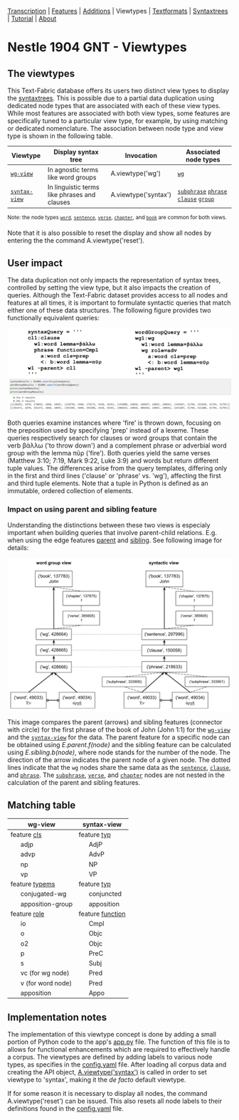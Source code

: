 <a name="start"></a>
<div class="hidden-content">
<a href="transcription.md">Transcription</a> | <a href="features/README.md#start">Features</a> | <a href="additions/README.md#start">Additions</a> | Viewtypes | <a href="textformats.md#start">Textformats</a> |  <a href="syntaxtrees.md#start">Syntaxtrees</a> | <a href="tutorial/README.md#start">Tutorial</a> | <a href="about.md#start">About</a>
</div>

# Nestle 1904 GNT - Viewtypes

## The viewtypes

This Text-Fabric database offers its users two distinct view types to display the [syntaxtrees](syntaxtrees.md#start). This is possible due to a partial data duplication using dedicated node types that are associated with each of these view types. While most features are associated with both view types, some features are specifically tuned to a particular view type, for example, by using matching or dedicated nomenclature. The association between node type and view type is shown in the following table.

Viewtype | Display syntax tree | Invocation | Associated node types | 
--- | --- | --- | ---
[`wg-view`](wg-view.md#start) | In agnostic terms like word groups | A.viewtype('wg') |  [`wg`](features/featuresbynodetype.md#wordgroup-nodes) 
[`syntax-view`](syntax-view.md#start) | In linguistic terms like phrases and clauses | A.viewtype('syntax') | [`subphrase`](features/featuresbynodetype.md#subphrase-nodes) [`phrase`](featuresbynodetype.md#phrase-nodes) [`clause`](features/featuresbynodetype.md#clause-nodes) [`group`](featuresbynodetype.md#group-nodes)

<sup>Note: the node types  [`word`](features/featuresbynodetype.md#word-nodes), [`sentence`](features/featuresbynodetype.md#sentence-nodes), [`verse`](featuresbynodetype.md#verse-nodes), [`chapter`](features/featuresbynodetype.md#chapter-nodes), and [`book`](features/featuresbynodetype.md#book-nodes) are common for both views.</sup>

Note that it is also possible to reset the display and show all nodes by entering the the command A.viewtype('reset').

## User impact

The data duplication not only impacts the representation of syntax trees, controlled by setting the view type, but it also impacts the creation of queries. Although the Text-Fabric dataset provides access to all nodes and features at all times, it is important to formulate syntactic queries that match either one of these data structures. The following figure provides two functionally equivalent queries:

<img src="features/images/compare_queries.png" width="600">

Both queries examine instances where 'fire' is thrown down, focusing on the preposition used by specifying 'prep' instead of a lexeme. These queries respectively search for clauses or word groups that contain the verb βάλλω ('to throw down')  and a complement phrase or adverbial word group with the lemma πῦρ ('fire'). Both queries yield the same verses (Matthew 3:10; 7:19, Mark 9:22, Luke 3:9) and words but return different tuple values. The differences arise from the query templates, differing only in the first and third lines ('clause' or 'phrase' vs. 'wg'), affecting the first and third tuple elements. Note that a tuple in Python is defined as an immutable, ordered collection of elements.

### Impact on using parent and sibling feature 

Understanding the distinctions between these two views is especialy important when building queries that involve parent-child relations. E.g. when using the edge features [parent](features/parent.md#start) and [sibling](features/sibling.md#start). See following image for details:

<img src="features/images/wordgroup_syntactic_view.png" width="600">

This image compares the parent (arrows) and sibling features (connector with circle) for the first phrase of the book of John (John 1:1) for the [`wg-view`](wg-view.md#start) and the [`syntax-view`](syntactic-view.md#start) for the data. The parent feature for a specific node can be obtained using *E.parent.f(node)* and the sibling feature can be calculated using *E.sibling.b(node)*, where node stands for the number of the node. The direction of the arrow indicates the parent node of a given node. The dotted lines indicate that the `wg` nodes share the same data as the [`sentence`](features/featuresbynodetype.md#sentence-nodes), [`clause`](features/featuresbynodetype.md#clause-nodes), and [`phrase`](features/featuresbynodetype.md#phrase-nodes). The [`subphrase`](features/featuresbynodetype.md#subphrase-nodes), [`verse`](features/featuresbynodetype.md#verse-nodes), and [`chapter`](features/featuresbynodetype.md#chapter-nodes) nodes are not nested in the calculation of the parent and sibling features.



## Matching table

wg-view |syntax-view
---|---
feature [cls](features/cls.md#start) | feature [typ](features/typ.md#start)
&nbsp;&nbsp;&nbsp;&nbsp;&nbsp;&nbsp;adjp|&nbsp;&nbsp;&nbsp;&nbsp;&nbsp;&nbsp;AdjP
&nbsp;&nbsp;&nbsp;&nbsp;&nbsp;&nbsp;advp|&nbsp;&nbsp;&nbsp;&nbsp;&nbsp;&nbsp;AdvP
&nbsp;&nbsp;&nbsp;&nbsp;&nbsp;&nbsp;np|&nbsp;&nbsp;&nbsp;&nbsp;&nbsp;&nbsp;NP
&nbsp;&nbsp;&nbsp;&nbsp;&nbsp;&nbsp;vp|&nbsp;&nbsp;&nbsp;&nbsp;&nbsp;&nbsp;VP
feature [typems](features/typems.md#start")|feature [typ](features/typ.md#start)
&nbsp;&nbsp;&nbsp;&nbsp;&nbsp;&nbsp;conjugated-wg|&nbsp;&nbsp;&nbsp;&nbsp;&nbsp;&nbsp;conjuncted
&nbsp;&nbsp;&nbsp;&nbsp;&nbsp;&nbsp;apposition-group|&nbsp;&nbsp;&nbsp;&nbsp;&nbsp;&nbsp;apposition
feature [role](features/role.md#start)|feature [function](features/function.md#start)
&nbsp;&nbsp;&nbsp;&nbsp;&nbsp;&nbsp;io|&nbsp;&nbsp;&nbsp;&nbsp;&nbsp;&nbsp;Cmpl
&nbsp;&nbsp;&nbsp;&nbsp;&nbsp;&nbsp;o|&nbsp;&nbsp;&nbsp;&nbsp;&nbsp;&nbsp;Objc
&nbsp;&nbsp;&nbsp;&nbsp;&nbsp;&nbsp;o2|&nbsp;&nbsp;&nbsp;&nbsp;&nbsp;&nbsp;Objc
&nbsp;&nbsp;&nbsp;&nbsp;&nbsp;&nbsp;p|&nbsp;&nbsp;&nbsp;&nbsp;&nbsp;&nbsp;PreC
&nbsp;&nbsp;&nbsp;&nbsp;&nbsp;&nbsp;s|&nbsp;&nbsp;&nbsp;&nbsp;&nbsp;&nbsp;Subj
&nbsp;&nbsp;&nbsp;&nbsp;&nbsp;&nbsp;vc (for wg node)|&nbsp;&nbsp;&nbsp;&nbsp;&nbsp;&nbsp;Pred
&nbsp;&nbsp;&nbsp;&nbsp;&nbsp;&nbsp;v (for word node)|&nbsp;&nbsp;&nbsp;&nbsp;&nbsp;&nbsp;Pred
&nbsp;&nbsp;&nbsp;&nbsp;&nbsp;&nbsp;apposition|&nbsp;&nbsp;&nbsp;&nbsp;&nbsp;&nbsp;Appo

## Implementation notes

The implementation of this viewtype concept is done by adding a small portion of Python code to the app's [app.py](https://github.com/CenterBLC/N1904/tree/main/app/app.py) file. The function of this file is to allows for functional enhancements which are required to effectively handle a corpus. The viewtypes are defined by adding labels to various node types, as specifies in the [config.yaml](https://github.com/CenterBLC/N1904/tree/main/app/config.yaml) file. After loading all corpus data and creating the API object, [A.viewtype('syntax')](syntax-view.md#start) is called in order to set viewtype to 'syntax', making it the *de facto* default viewtype. 

If for some reason it is necessary to display all nodes, the command A.viewtype('reset') can be issued. This also resets all node labels to their definitions found in the [config.yaml](https://github.com/CenterBLC/N1904/blob/main/app/config.yaml) file.



